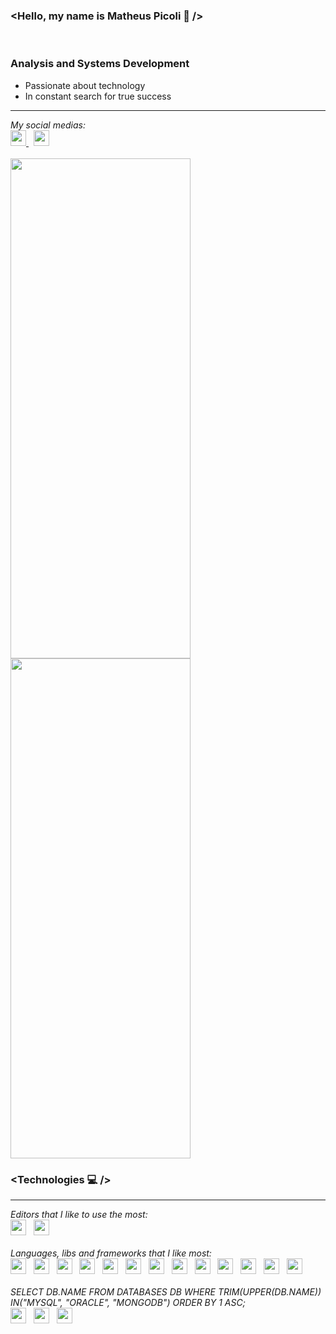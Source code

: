 <h3>
  &#60;Hello, my name is Matheus Picoli 🚀 &#47;&#62;
</h3>

<br />

<h3>
	Analysis and Systems Development
</h3>
<ul>
	<li>Passionate about technology</li>
	<li>In constant search for true success</li>
</ul>

<hr />

<em>
	My social medias:
</em>

<br />

<div>
	<a href="https://www.instagram.com/matheus_zpicoli/" target="_blank" rel="noopener noreferrer">
		<img name="Instagram" style="height: 25px;" src="https://img.shields.io/badge/-Instagram-05122A?style=flat&logo=instagram" />
	</a>
	&nbsp;
	<a href="https://www.linkedin.com/in/matheus-zpicoli" target="_blank" rel="noopener noreferrer">
		<img name="LinkedIn" style="height: 25px;" src="https://img.shields.io/badge/-LinkedIn-05122A?style=flat&logo=linkedin" />
	</a>
</div>

<br />

<div>
	<img style="width: 30vw; height: 20vh;" src="https://github-readme-stats.vercel.app/api?username=matheuszpicoli&show_icons=true&theme=dark"/>
	<img style="width: 30vw; height: 20vh;" src="https://github-readme-stats.vercel.app/api/top-langs/?username=matheuszpicoli&layout=compact&theme=dark" />
</div>

<h3>
  &#60;Technologies 💻 &#47;&#62;
</h3>

<hr />

<em>
	Editors that I like to use the most:
</em>

<div>
	<img name="Visual Studio Code" style="height: 25px;" src="https://img.shields.io/badge/-Visual%20Studio%20Code-05122A?style=flat&logo=visual-studio" />
  &nbsp;
	<img name="PowerShell" style="height: 25px;" src="https://img.shields.io/badge/-Shell-05122A?style=flat&logo=powershell" />
</div>

<br />

<em>
	Languages, libs and frameworks that I like most:
</em>

<div>
	<img name="HTML5" style="height: 25px;" src="https://img.shields.io/badge/-HTML-05122A?style=flat&logo=HTML5" />
	&nbsp;
	<img name="CSS3" style="height: 25px;" src="https://img.shields.io/badge/-CSS-05122A?style=flat&logo=CSS3" />
	&nbsp;
	<img name="Tailwind CSS" style="height: 25px;" src="https://img.shields.io/badge/-Tailwind-05122A?style=flat&logo=tailwindCSS" />
	&nbsp;
	<img name="SCSS" style="height: 25px;" src="https://img.shields.io/badge/-SCSS-05122A?style=flat&logo=SASS" />
	&nbsp;
	<img name="Gulp" style="height: 25px;" src="https://img.shields.io/badge/-Gulp-05122A?style=flat&logo=gulp" />
	&nbsp;
	<img name="Git" style="height: 25px;" src="https://img.shields.io/badge/-Git-05122A?style=flat&logo=git" />
	&nbsp;
	<img name="JavaScript" style="height: 25px;" src="https://img.shields.io/badge/-JavaScript-05122A?style=flat&logo=javascript" />
	&nbsp;
	<img name="TypeScript" style="height: 25px;" src="https://img.shields.io/badge/-TypeScript-05122A?style=flat&logo=typescript" />
	&nbsp;
	<img name="React" style="height: 25px;" src="https://img.shields.io/badge/-React%20JS-05122A?style=flat&logo=react" />
	&nbsp;
	<img name="Next JS" style="height: 25px;" src="https://img.shields.io/badge/-Next%20JS-05122A?style=flat&logo=next.js" />
	&nbsp;
	<img name="Vue JS" style="height: 25px;" src="https://img.shields.io/badge/-Vue%20JS-05122A?style=flat&logo=vue.js" />
	&nbsp;
	<img name="Node JS" style="height: 25px;" src="https://img.shields.io/badge/-Node%20JS-05122A?style=flat&logo=node.js" />
	&nbsp;
	<img name="jQuery" style="height: 25px;" src="https://img.shields.io/badge/-jQuery-05122A?style=flat&logo=jQuery" />
	&nbsp;
</div>

<br />

<em>
	SELECT DB.NAME FROM DATABASES DB WHERE TRIM(UPPER(DB.NAME)) IN("MYSQL", "ORACLE", "MONGODB") ORDER BY 1 ASC;
</em>

<div>
	<img name="MongoDB" style="height: 25px;" src="https://img.shields.io/badge/-MongoDB-05122A?style=flat&logo=mongodb" />
	&nbsp;
	<img name="MySQL" style="height: 25px;" src="https://img.shields.io/badge/-MySQL-05122A?style=flat&logo=mySQL" />
	&nbsp;
	<img name="Oracle" style="height: 25px;" src="https://img.shields.io/badge/-Oracle-05122A?style=flat&logo=oracle" />
	&nbsp;
</div>

